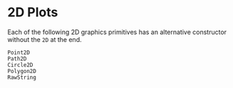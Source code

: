 
# 2D Plots

Each of the following 2D graphics primitives has an alternative constructor without the `2D` at the end.

```@docs
Point2D
Path2D
Circle2D
Polygon2D
RawString
```
